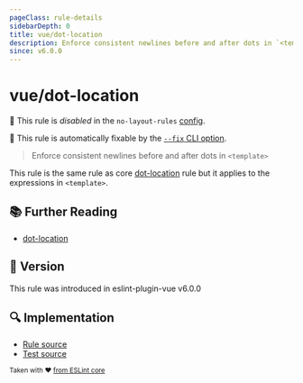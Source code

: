 ```yaml
---
pageClass: rule-details
sidebarDepth: 0
title: vue/dot-location
description: Enforce consistent newlines before and after dots in `<template>`
since: v6.0.0
---
```

# vue/dot-location

🚫 This rule is *disabled* in the `no-layout-rules` [config](https://eslint.vuejs.org/user-guide/#bundle-configurations).

🔧 This rule is automatically fixable by the [`--fix` CLI option](https://eslint.org/docs/latest/user-guide/command-line-interface#--fix).

<!-- end auto-generated rule header -->

> Enforce consistent newlines before and after dots in `<template>`

This rule is the same rule as core [dot-location] rule but it applies to the expressions in `<template>`.

## :books: Further Reading

- [dot-location]

[dot-location]: https://eslint.org/docs/rules/dot-location

## :rocket: Version

This rule was introduced in eslint-plugin-vue v6.0.0

## :mag: Implementation

- [Rule source](https://github.com/vuejs/eslint-plugin-vue/blob/master/lib/rules/dot-location.js)
- [Test source](https://github.com/vuejs/eslint-plugin-vue/blob/master/tests/lib/rules/dot-location.js)

<sup>Taken with ❤️ [from ESLint core](https://eslint.org/docs/rules/dot-location)</sup>
